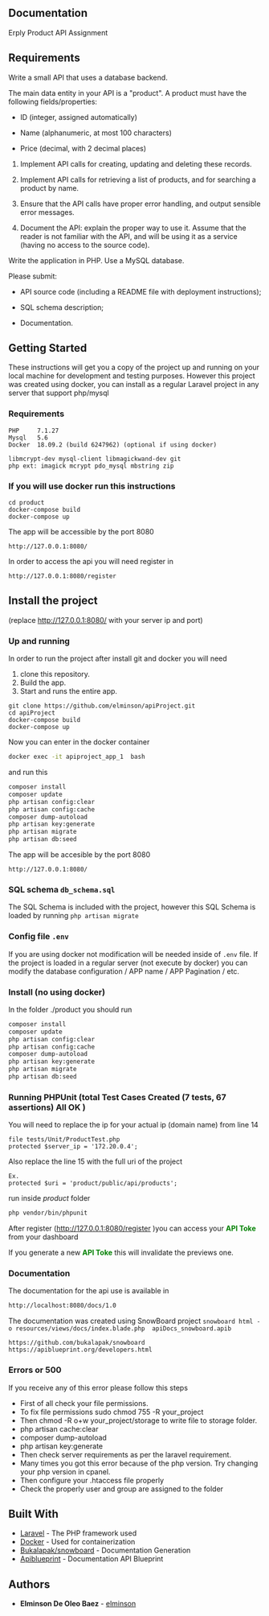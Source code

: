 ## Documentation

Erply Product API Assignment

## Requirements 
Write a small API that uses a database backend.

The main data entity in your API is a "product". A product must have the following fields/properties:

- ID (integer, assigned automatically)

- Name (alphanumeric, at most 100 characters)

- Price (decimal, with 2 decimal places)


1) Implement API calls for creating, updating and deleting these records.

2) Implement API calls for retrieving a list of products, and for searching a product by name.

3) Ensure that the API calls have proper error handling, and output sensible error messages.

4) Document the API: explain the proper way to use it. Assume that the reader is not familiar with the API, and will be using it as a service (having no access to the source code).

Write the application in PHP. Use a MySQL database.

Please submit:

- API source code (including a README file with deployment instructions);

- SQL schema description;

- Documentation.

## Getting Started
These instructions will get you a copy of the project up and running on your local machine for development and testing purposes.
However this project was created using docker, you can install as a regular Laravel project in any server that support php/mysql

### Requirements 

    PHP     7.1.27
    Mysql   5.6
    Docker  18.09.2 (build 6247962) (optional if using docker)
    
    libmcrypt-dev mysql-client libmagickwand-dev git 
    php ext: imagick mcrypt pdo_mysql mbstring zip


### If you will use docker run this instructions
    
    cd product
    docker-compose build
    docker-compose up

The app will be accessible by the port 8080

```
http://127.0.0.1:8080/ 
```

In order to access the api you will need register in 

```
http://127.0.0.1:8080/register 
```

## Install the project 
(replace http://127.0.0.1:8080/ with your server ip and port)

### Up and running

In order to run the project after install git and docker you will need
1) clone this repository.
3) Build the app.
4) Start and runs the entire app.

```
git clone https://github.com/elminson/apiProject.git
cd apiProject
docker-compose build
docker-compose up
```
Now you can enter in the docker container 
```sh
docker exec -it apiproject_app_1  bash
```
and run this 
```sh
composer install
composer update
php artisan config:clear
php artisan config:cache
composer dump-autoload
php artisan key:generate
php artisan migrate
php artisan db:seed

```

The app will be accesible by the port 8080 
```
http://127.0.0.1:8080/
```


### SQL schema `db_schema.sql`
The SQL Schema is included with the project, however this SQL Schema is loaded 
by  running `php artisan migrate` 

### Config file `.env`
If you are using docker not modification will be needed inside of `.env` file. 
If the project is loaded in a regular server (not execute by docker)  you can modify 
the database configuration / APP name / APP Pagination / etc. 

### Install (no using docker) 
In the folder ./product you should run
```sh
composer install
composer update
php artisan config:clear
php artisan config:cache
composer dump-autoload
php artisan key:generate
php artisan migrate
php artisan db:seed

```



### Running PHPUnit (total Test Cases Created  (7 tests, 67 assertions) All OK )
You will need to replace the ip for your actual ip (domain name) from line 14 
    
    file tests/Unit/ProductTest.php
    protected $server_ip = '172.20.0.4';
    
Also replace the line 15 with the full uri of the project 

    Ex.
    protected $uri = 'product/public/api/products';
    
run inside *product* folder 
```sh
php vendor/bin/phpunit
```


After register (http://127.0.0.1:8080/register )you can access your <span style="color:green"><b>API Toke</b></span> from your dashboard <Br>

If you generate a new <span style="color:green"><b>API Toke</b></span> this will invalidate the previews one. 

### Documentation 
The documentation for the api use is available in 

```sh
http://localhost:8080/docs/1.0
```

The documentation was created using SnowBoard project 
`snowboard html -o resources/views/docs/index.blade.php  apiDocs_snowboard.apib`

    https://github.com/bukalapak/snowboard
    https://apiblueprint.org/developers.html
    
### Errors or 500
If you receive any of this error please follow this steps 
- First of all check your file permissions.
- To fix file permissions sudo chmod 755 -R your_project
- Then chmod -R o+w your_project/storage to write file to storage folder.
- php artisan cache:clear
- composer dump-autoload
- php artisan key:generate
- Then check server requirements as per the laravel requirement.
- Many times you got this error because of the php version. Try changing your php version in cpanel.
- Then configure your .htaccess file properly
- Check the properly user and group are assigned to the folder


## Built With

* [Laravel](https://laravel.com/) - The PHP framework used
* [Docker](https://docker.com) - Used for containerization
* [Bukalapak/snowboard](https://github.com/bukalapak/snowboard) - Documentation Generation
* [Apiblueprint](https://apiblueprint.org/developers.html) - Documentation API Blueprint


## Authors

* **Elminson De Oleo Baez** - [elminson](https://github.com/elminson)

